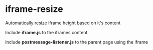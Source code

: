 # iframe-resize
Automatically resize iframe height based on it's content

Include **iframe.js** to the iframes content

Include **postmessage-listener.js** to the parent page using the iframe
